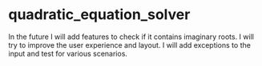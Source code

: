 # quadratic_equation_solver

In the future I will add features to check if it contains imaginary roots.
I will try to improve the user experience and layout.
I will add exceptions to the input and test for various scenarios.

